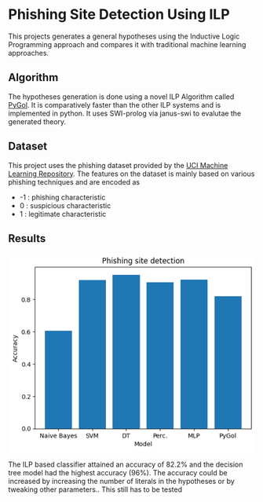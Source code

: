 # Phishing Site Detection Using ILP
This projects generates a general hypotheses using the Inductive Logic Programming approach and compares it with traditional machine learning approaches.

## Algorithm
The hypotheses generation is done using a novel ILP Algorithm called [PyGol](https://github.com/danyvarghese/PyGol). It is comparatively faster than the other ILP systems and is implemented in python. It uses SWI-prolog via janus-swi to evalutae the generated theory.

## Dataset
This project uses the phishing dataset provided by the [UCI Machine Learning Repository](https://archive.ics.uci.edu/dataset/327/phishing+websites).
The features on the dataset is mainly based on various phishing techniques and are encoded as 
- -1 : phishing characteristic
- 0  : suspicious characteristic
- 1  : legitimate characteristic

## Results
![Accuracy of different ML algorithms](accuracy_graph.png)

The ILP based classifier attained an accuracy of 82.2% and the decision tree model had the highest accuracy (96%). The accuracy could be increased by increasing the number of literals in the hypotheses or by tweaking other parameters.. This still has to be tested

